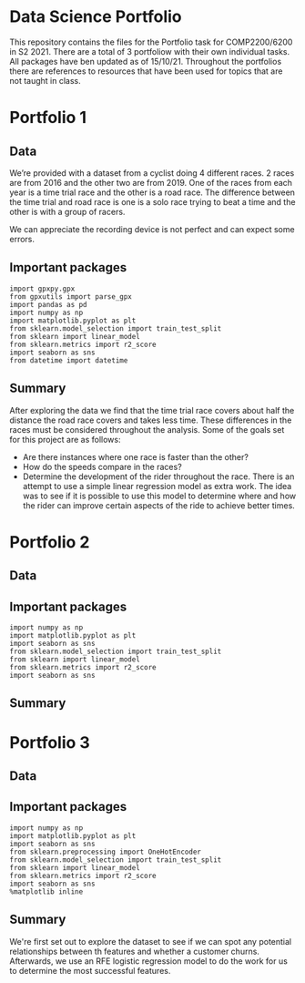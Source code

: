 # Data Science Portfolio

This repository contains the files for the Portfolio task for COMP2200/6200 in S2 2021. There are a total of 3 portfoliow with their own individual tasks. All packages have ben updated as of 15/10/21. Throughout the portfolios there are references to resources that have been used for topics that are not taught in class. 

# Portfolio 1
## Data
We’re provided with a dataset from a cyclist doing 4 different races. 2 races are from 2016 and the other two are from 2019. One of the races from each year is a time trial race and the other is a road race. The difference between the time trial and road race is one is a solo race trying to beat a time and the other is with a group of racers. 

We can appreciate the recording device is not perfect and can expect some errors. 

## Important packages
```import gpxpy
import gpxpy.gpx
from gpxutils import parse_gpx 
import pandas as pd
import numpy as np 
import matplotlib.pyplot as plt
from sklearn.model_selection import train_test_split
from sklearn import linear_model
from sklearn.metrics import r2_score
import seaborn as sns
from datetime import datetime
```
## Summary
After exploring the data we find that the time trial race covers about half the distance the road race covers and takes less time. These differences in the races must be considered throughout the analysis. 
Some of the goals set for this project are as follows: 
-	Are there instances where one race is faster than the other? 
-	How do the speeds compare in the races? 
-	Determine the development of the rider throughout the race. 
There is an attempt to use a simple linear regression model as extra work. The idea was to see if it is possible to use this model to determine where and how the rider can improve certain aspects of the ride to achieve better times. 

# Portfolio 2
## Data
## Important packages
```import pandas as pd
import numpy as np
import matplotlib.pyplot as plt
import seaborn as sns
from sklearn.model_selection import train_test_split
from sklearn import linear_model
from sklearn.metrics import r2_score
import seaborn as sns
```

## Summary

# Portfolio 3
## Data
## Important packages
```import pandas as pd
import numpy as np
import matplotlib.pyplot as plt
import seaborn as sns
from sklearn.preprocessing import OneHotEncoder
from sklearn.model_selection import train_test_split
from sklearn import linear_model
from sklearn.metrics import r2_score
import seaborn as sns
%matplotlib inline
```
## Summary
We're first set out to explore the dataset to see if we can spot any potential relationships between th features and whether a customer churns. Afterwards, we use an RFE logistic regression model to do the work for us to determine the most successful features. 
